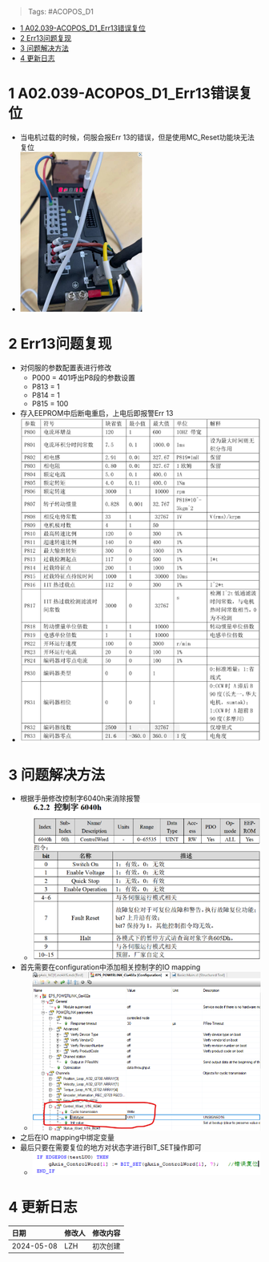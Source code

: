 > Tags: #ACOPOS_D1

- [1 A02.039-ACOPOS_D1_Err13错误复位](#_1-a02039-acopos_d1_err13%E9%94%99%E8%AF%AF%E5%A4%8D%E4%BD%8D)
- [2 Err13问题复现](#_2-err13%E9%97%AE%E9%A2%98%E5%A4%8D%E7%8E%B0)
- [3 问题解决方法](#_3-%E9%97%AE%E9%A2%98%E8%A7%A3%E5%86%B3%E6%96%B9%E6%B3%95)
- [4 更新日志](#_4-%E6%9B%B4%E6%96%B0%E6%97%A5%E5%BF%97)

# 1 A02.039-ACOPOS_D1_Err13错误复位

- 当电机过载的时候，伺服会报Err 13的错误，但是使用MC_Reset功能块无法复位
- ![](FILES/039ACOPOS_D1_Err13错误复位/image-20240625125200660.png)

# 2 Err13问题复现

- 对伺服的参数配置表进行修改
    - P000 = 401呼出P8段的参数设置
    - P813 = 1
    - P814 = 1
    - P815 = 100
- 存入EEPROM中后断电重启，上电后即报警Err 13
- ![](FILES/039ACOPOS_D1_Err13错误复位/image-20240625124940428.png)

# 3 问题解决方法

- 根据手册修改控制字6040h来消除报警
    - ![](FILES/039ACOPOS_D1_Err13错误复位/image-20240625125010775.png)
- 首先需要在configuration中添加相关控制字的IO mapping
    - ![](FILES/039ACOPOS_D1_Err13错误复位/image-20240625125032239.png)
- 之后在IO mapping中绑定变量
- 最后只要在需要复位的地方对状态字进行BIT_SET操作即可
    - ![](FILES/039ACOPOS_D1_Err13错误复位/image-20240625125101014.png)

# 4 更新日志

| 日期         | 修改人 | 修改内容 |
| :--------- | :-- | :--- |
| 2024-05-08 | LZH | 初次创建 |
